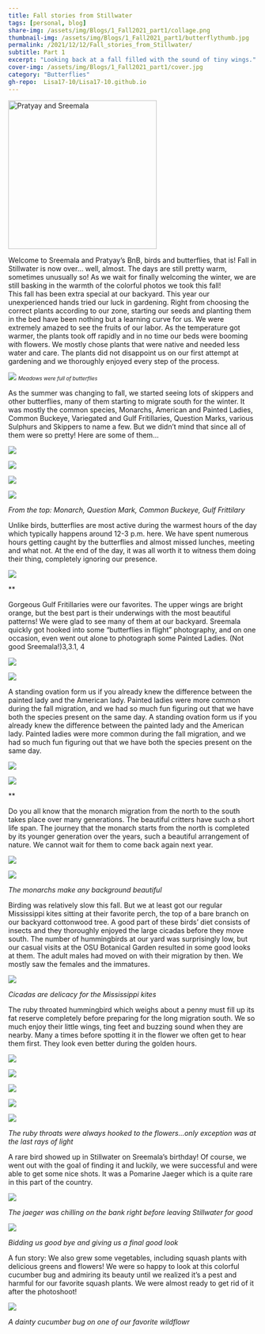 ```yaml
---
title: Fall stories from Stillwater
tags: [personal, blog]
share-img: /assets/img/Blogs/1_Fall2021_part1/collage.png
thumbnail-img: /assets/img/Blogs/1_Fall2021_part1/butterflythumb.jpg
permalink: /2021/12/12/Fall_stories_from_Stillwater/
subtitle: Part 1
excerpt: "Looking back at a fall filled with the sound of tiny wings."
cover-img: /assets/img/Blogs/1_Fall2021_part1/cover.jpg
category: "Butterflies"
gh-repo:  Lisa17-10/Lisa17-10.github.io
---
```




<img src="/assets/img/DP/Authors_PDR_SDM.jpg" alt="Pratyay and Sreemala" width="300"/>



Welcome to Sreemala and Pratyay’s BnB, birds and butterflies, that is! 
Fall in Stillwater is now over… well, almost. The days are still pretty warm, sometimes unusually so! As we wait for finally welcoming the winter, we are still basking in the warmth of the colorful photos we took this fall!  
This fall has been extra special at our backyard. This year our unexperienced hands tried our luck in gardening. Right from choosing the correct plants according to our zone, starting our seeds and planting them in the bed have been nothing but a learning curve for us. We were extremely amazed to see the fruits of our labor. As the temperature got warmer, the plants took off rapidly and in no time our beds were booming with flowers. We mostly chose plants that were native and needed less water and care. The plants did not disappoint us on our first attempt at gardening and we thoroughly enjoyed every step of the process.


![](/assets/img/Blogs/1_Fall2021_part1/1.aa.jpg)
*<span style="font-size: 0.75em;">Meadows were full of butterflies</span>*

As the summer was changing to fall, we started seeing lots of skippers and other butterflies, many of them starting to migrate south for the winter. It was mostly the common species, Monarchs, American and Painted Ladies, Common Buckeye, Variegated and Gulf Fritillaries, Question Marks, various Sulphurs and Skippers to name a few. But we didn’t mind that since all of them were so pretty! Here are some of them…



![](/assets/img/Blogs/1_Fall2021_part1/1.jpg)

![](/assets/img/Blogs/1_Fall2021_part1/1.a.jpg)

![](/assets/img/Blogs/1_Fall2021_part1/1b.jpg)

![](/assets/img/Blogs/1_Fall2021_part1/1.c.jpg)

*From the top: Monarch, Question Mark, Common Buckeye, Gulf Frittilary*

Unlike birds, butterflies are most active during the warmest hours of the day which typically happens around 12-3 p.m. here. We have spent numerous hours getting caught by the butterflies and almost missed lunches, meeting and what not. At the end of the day, it was all worth it to witness them doing their thing, completely ignoring our presence. 

![](/assets/img/Blogs/1_Fall2021_part1/2.jpg)

**





Gorgeous Gulf Fritillaries were our favorites. The upper wings are bright orange, but the best part is their underwings with the most beautiful patterns! We were glad to see many of them at our backyard. Sreemala quickly got hooked into some “butterflies in flight” photography, and on one occasion, even went out alone to photograph some Painted Ladies. (Not good Sreemala!)3,3.1, 4

![](/assets/img/Blogs/1_Fall2021_part1/3.jpg)

![](/assets/img/Blogs/1_Fall2021_part1/3.1.jpg)


A standing ovation form us if you already knew the difference between the painted lady and the American lady. Painted ladies were more common during the fall migration, and we had so much fun figuring out that we have both the species present on the same day.  A standing ovation form us if you already knew the difference between the painted lady and the American lady. Painted ladies were more common during the fall migration, and we had so much fun figuring out that we have both the species present on the same day.  

![](/assets/img/Blogs/1_Fall2021_part1/4.jpg)

![](/assets/img/Blogs/1_Fall2021_part1/4.a.jpg)

**

Do you all know that the monarch migration from the north to the south takes place over many generations. The beautiful critters have such a short life span. The journey that the monarch starts from the north is completed by its younger generation over the years, such a beautiful arrangement of nature. We cannot wait for them to come back again next year. 

![](/assets/img/Blogs/1_Fall2021_part1/5.jpg)

![](/assets/img/Blogs/1_Fall2021_part1/6.jpg)

*The monarchs make any background beautiful*


Birding was relatively slow this fall. But we at least got our regular Mississippi kites sitting at their favorite perch, the top of a bare branch on our backyard cottonwood tree. A good part of these birds’ diet consists of insects and they thoroughly enjoyed the large cicadas before they move south. The number of hummingbirds at our yard was surprisingly low, but our casual visits at the OSU Botanical Garden resulted in some good looks at them. The adult males had moved on with their migration by then. We mostly saw the females and the immatures. 

![](/assets/img/Blogs/1_Fall2021_part1/7.jpg)

*Cicadas are delicacy for the Mississippi kites*


The ruby throated hummingbird which weighs about a penny must fill up its fat reserve completely before preparing for the long migration south. We so much enjoy their little wings, ting feet and buzzing sound when they are nearby. Many a times before spotting it in the flower we often get to hear them first. They look even better during the golden hours.

![](/assets/img/Blogs/1_Fall2021_part1/8.jpg)

![](/assets/img/Blogs/1_Fall2021_part1/8.a.jpg)

![](/assets/img/Blogs/1_Fall2021_part1/8.b.jpg)

![](/assets/img/Blogs/1_Fall2021_part1/9.jpg)

![](/assets/img/Blogs/1_Fall2021_part1/9.b.jpg)

*The ruby throats were always hooked to the flowers...only exception was at the last rays of light*


A rare bird showed up in Stillwater on Sreemala’s birthday! Of course, we went out with the goal of finding it and luckily, we were successful and were able to get some nice shots. It was a Pomarine Jaeger which is a quite rare in this part of the country. 

![](/assets/img/Blogs/1_Fall2021_part1/10.jpg)

*The jaeger was chilling on the bank right before leaving Stillwater for good*

![](/assets/img/Blogs/1_Fall2021_part1/11.jpg)

*Bidding us good bye and giving us a final good look*


A fun story: We also grew some vegetables, including squash plants with delicious greens and flowers!  We were so happy to look at this colorful cucumber bug and admiring its beauty until we realized it’s a pest and harmful for our favorite squash plants. We were almost ready to get rid of it after the photoshoot! 

![](/assets/img/Blogs/1_Fall2021_part1/12.jpg)

*A dainty cucumber bug on one of our favorite wildflowr*
